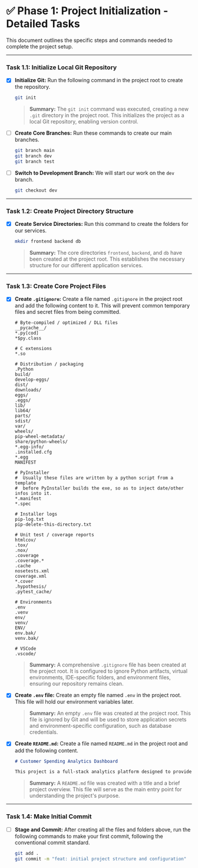 # ✅ Phase 1: Project Initialization - Detailed Tasks

This document outlines the specific steps and commands needed to complete the project setup.

---

### Task 1.1: Initialize Local Git Repository

- [x] **Initialize Git:** Run the following command in the project root to create the repository.
  ```bash
  git init
  ```
  > **Summary:** The `git init` command was executed, creating a new `.git` directory in the project root. This initializes the project as a local Git repository, enabling version control.

- [ ] **Create Core Branches:** Run these commands to create our main branches.
  ```bash
  git branch main
  git branch dev
  git branch test
  ```
- [ ] **Switch to Development Branch:** We will start our work on the `dev` branch.
  ```bash
  git checkout dev
  ```

---

### Task 1.2: Create Project Directory Structure

- [x] **Create Service Directories:** Run this command to create the folders for our services.
  ```bash
  mkdir frontend backend db
  ```
  > **Summary:** The core directories `frontend`, `backend`, and `db` have been created at the project root. This establishes the necessary structure for our different application services.

---

### Task 1.3: Create Core Project Files

- [x] **Create `.gitignore`:** Create a file named `.gitignore` in the project root and add the following content to it. This will prevent common temporary files and secret files from being committed.
  ```gitignore
  # Byte-compiled / optimized / DLL files
  __pycache__/
  *.py[cod]
  *$py.class

  # C extensions
  *.so

  # Distribution / packaging
  .Python
  build/
  develop-eggs/
  dist/
  downloads/
  eggs/
  .eggs/
  lib/
  lib64/
  parts/
  sdist/
  var/
  wheels/
  pip-wheel-metadata/
  share/python-wheels/
  *.egg-info/
  .installed.cfg
  *.egg
  MANIFEST

  # PyInstaller
  #  Usually these files are written by a python script from a template
  #  before PyInstaller builds the exe, so as to inject date/other infos into it.
  *.manifest
  *.spec

  # Installer logs
  pip-log.txt
  pip-delete-this-directory.txt

  # Unit test / coverage reports
  htmlcov/
  .tox/
  .nox/
  .coverage
  .coverage.*
  .cache
  nosetests.xml
  coverage.xml
  *.cover
  .hypothesis/
  .pytest_cache/

  # Environments
  .env
  .venv
  env/
  venv/
  ENV/
  env.bak/
  venv.bak/

  # VSCode
  .vscode/
  ```
  > **Summary:** A comprehensive `.gitignore` file has been created at the project root. It is configured to ignore Python artifacts, virtual environments, IDE-specific folders, and environment files, ensuring our repository remains clean.

- [x] **Create `.env` file:** Create an empty file named `.env` in the project root. This file will hold our environment variables later.
  > **Summary:** An empty `.env` file was created at the project root. This file is ignored by Git and will be used to store application secrets and environment-specific configuration, such as database credentials.

- [x] **Create `README.md`:** Create a file named `README.md` in the project root and add the following content.
  ```markdown
  # Customer Spending Analytics Dashboard

  This project is a full-stack analytics platform designed to provide insights into personal spending data. It is built for local development to demonstrate a modern software engineering workflow.
  ```
  > **Summary:** A `README.md` file was created with a title and a brief project overview. This file will serve as the main entry point for understanding the project's purpose.

---

### Task 1.4: Make Initial Commit

- [ ] **Stage and Commit:** After creating all the files and folders above, run the following commands to make your first commit, following the conventional commit standard.
  ```bash
  git add .
  git commit -m "feat: initial project structure and configuration"
  ``` 